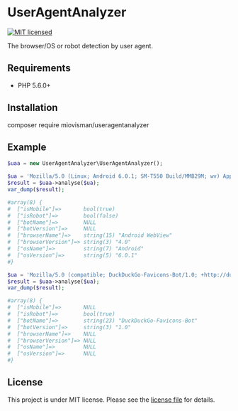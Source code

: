 # UserAgentAnalyzer

[![MIT licensed](https://img.shields.io/badge/license-MIT-blue.svg)](LICENSE)

The browser/OS or robot detection by user agent.

## Requirements

* PHP 5.6.0+

## Installation

composer require miovisman/useragentanalyzer

## Example

``` php
$uaa = new UserAgentAnalyzer\UserAgentAnalyzer();

$ua = 'Mozilla/5.0 (Linux; Android 6.0.1; SM-T550 Build/MMB29M; wv) AppleWebKit/537.36 (KHTML, like Gecko) Version/4.0 Chrome/51.0.2704.81 Safari/537.36 GSA/6.1.28.21.arm';
$result = $uaa->analyse($ua);
var_dump($result);

#array(8) {
#  ["isMobile"]=>       bool(true)
#  ["isRobot"]=>        bool(false)
#  ["botName"]=>        NULL
#  ["botVersion"]=>     NULL
#  ["browserName"]=>    string(15) "Android WebView"
#  ["browserVersion"]=> string(3) "4.0"
#  ["osName"]=>         string(7) "Android"
#  ["osVersion"]=>      string(5) "6.0.1"
#}

$ua = 'Mozilla/5.0 (compatible; DuckDuckGo-Favicons-Bot/1.0; +http://duckduckgo.com)';
$result = $uaa->analyse($ua);
var_dump($result);

#array(8) {
#  ["isMobile"]=>       NULL
#  ["isRobot"]=>        bool(true)
#  ["botName"]=>        string(23) "DuckDuckGo-Favicons-Bot"
#  ["botVersion"]=>     string(3) "1.0"
#  ["browserName"]=>    NULL
#  ["browserVersion"]=> NULL
#  ["osName"]=>         NULL
#  ["osVersion"]=>      NULL
#}
```

## License

This project is under MIT license. Please see the [license file](LICENSE) for details.
